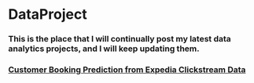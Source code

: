 # DataProject

###  This is the place that I will continually post my latest data analytics projects, and I will keep updating them.
###  
###  [Customer Booking Prediction from Expedia Clickstream Data](https://github.com/hopenjin/DataProject/blob/master/Hongpeng%20Jin_Project_Customer%20Booking%20Prediction%20from%20Expedia%20Clickstream%20Data.ipynb)

